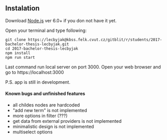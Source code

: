 ## **Instalation**
Download [Node.js](https://nodejs.org/en/) ver 6.0+ if you don not have it yet.

Open your terminal and type following:
```
git clone https://lecbyjak@kbss.felk.cvut.cz/gitblit/r/students/2017-bachelor-thesis-lecbyjak.git
cd 2017-bachelor-thesis-lecbyjak
npm install
npm run start
```


Last command run local server on port 3000. Open your web browser and go to https://localhost:3000



P.S. app is still in development.


#### Known bugs and unfinished features
* all childes nodes are hardcoded
* "add new term" is not implemented
* more options in filter (???)
* get data from external providers is not implemented
* minimalistic design is not implemented
* multiselect options